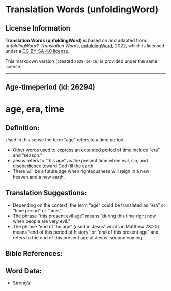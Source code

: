 # Translation Words (unfoldingWord)

## License Information

**Translation Words (unfoldingWord)** is based on and adapted from: _unfoldingWord® Translation Words_, [unfoldingWord](https://unfoldingword.org/utw), 2022, which is licensed under a [CC BY-SA 4.0 license](https://creativecommons.org/licenses/by-sa/4.0/legalcode.en).

This markdown version (created `2025-10-16`) is provided under the same license.



--------------------------------

## Age-timeperiod (id: 26294)

age, era, time
==============

Definition:
-----------

Used in this sense the term “age” refers to a time period.

* Other words used to express an extended period of time include “era” and “season.”
* Jesus refers to “this age” as the present time when evil, sin, and disobedience toward God fill the earth.
* There will be a future age when righteousness will reign in a new heaven and a new earth.

Translation Suggestions:
------------------------

* Depending on the context, the term “age” could be translated as “era” or “time period” or “time.”
* The phrase “this present evil age” means “during this time right now when people are very evil.”
* The phrase “end of the age” (used in Jesus' words in Matthew 28:20\) means “end of this period of history” or “end of this present age” and refers to the end of this present age at Jesus' second coming.

Bible References:
-----------------

Word Data:
----------

* Strong’s:


